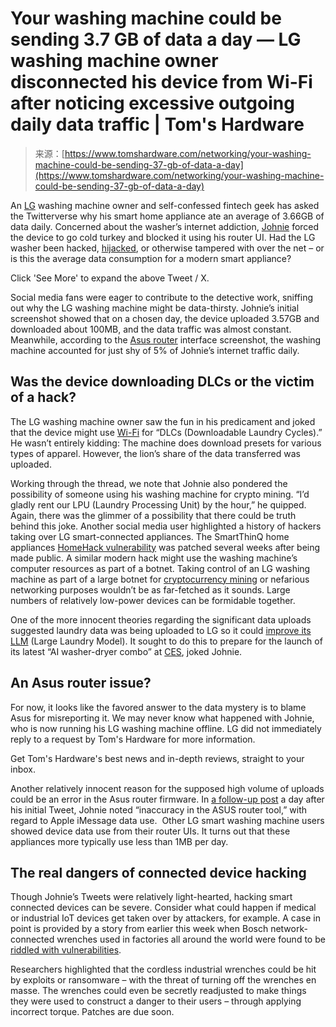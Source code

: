 <!--yml
category: 未分类
date: 2024-05-27 14:44:32
-->

# Your washing machine could be sending 3.7 GB of data a day — LG washing machine owner disconnected his device from Wi-Fi after noticing excessive outgoing daily data traffic | Tom's Hardware

> 来源：[https://www.tomshardware.com/networking/your-washing-machine-could-be-sending-37-gb-of-data-a-day](https://www.tomshardware.com/networking/your-washing-machine-could-be-sending-37-gb-of-data-a-day)

An [LG](https://www.tomshardware.com/tag/lg) washing machine owner and self-confessed fintech geek has asked the Twitterverse why his smart home appliance ate an average of 3.66GB of data daily. Concerned about the washer’s internet addiction, [Johnie](https://twitter.com/Johnie/status/1744556503183585471) forced the device to go cold turkey and blocked it using his router UI. Had the LG washer been hacked, [hijacked](https://www.tomshardware.com/news/raspberry-pi-enables-security-researchers-to-hijack-casino-card-shuffling-machine), or otherwise tampered with over the net – or is this the average data consumption for a modern smart appliance?

Click 'See More' to expand the above Tweet / X.

Social media fans were eager to contribute to the detective work, sniffing out why the LG washing machine might be data-thirsty. Johnie’s initial screenshot showed that on a chosen day, the device uploaded 3.57GB and downloaded about 100MB, and the data traffic was almost constant. Meanwhile, according to the [Asus router](https://www.tomshardware.com/reviews/asus-rog-rapture-gt-ax11000-review-gaming-router-opulence) interface screenshot, the washing machine accounted for just shy of 5% of Johnie’s internet traffic daily.

## Was the device downloading DLCs or the victim of a hack?

The LG washing machine owner saw the fun in his predicament and joked that the device might use [Wi-Fi](https://www.tomshardware.com/networking/wi-fi-7-to-get-the-final-seal-of-approval-early-next-year-delivers-48-times-faster-performance-than-wi-fi-6) for “DLCs (Downloadable Laundry Cycles).” He wasn’t entirely kidding: The machine does download presets for various types of apparel. However, the lion’s share of the data transferred was uploaded.

Working through the thread, we note that Johnie also pondered the possibility of someone using his washing machine for crypto mining. “I’d gladly rent our LPU (Laundry Processing Unit) by the hour,” he quipped. Again, there was the glimmer of a possibility that there could be truth behind this joke. Another social media user highlighted a history of hackers taking over LG smart-connected appliances. The SmartThinQ home appliances [HomeHack vulnerability](https://blog.checkpoint.com/security/homehack-how-hackers-could-have-taken-control-of-lgs-iot-home-appliances/) was patched several weeks after being made public. A similar modern hack might use the washing machine’s computer resources as part of a botnet. Taking control of an LG washing machine as part of a large botnet for [cryptocurrency mining](https://www.tomshardware.com/news/environmental-impact-cryptocurrency-mining,38023.html) or nefarious networking purposes wouldn’t be as far-fetched as it sounds. Large numbers of relatively low-power devices can be formidable together.

One of the more innocent theories regarding the significant data uploads suggested laundry data was being uploaded to LG so it could [improve its LLM](https://twitter.com/Johnie/status/1745207382953861605) (Large Laundry Model). It sought to do this to prepare for the launch of its latest “AI washer-dryer combo” at [CES](https://www.tomshardware.com/tag/ces), joked Johnie.

## An Asus router issue?

For now, it looks like the favored answer to the data mystery is to blame Asus for misreporting it. We may never know what happened with Johnie, who is now running his LG washing machine offline. LG did not immediately reply to a request by Tom's Hardware for more information.

Get Tom's Hardware's best news and in-depth reviews, straight to your inbox.

Another relatively innocent reason for the supposed high volume of uploads could be an error in the Asus router firmware. In [a follow-up post](https://twitter.com/Johnie/status/1745194782463508672) a day after his initial Tweet, Johnie noted “inaccuracy in the ASUS router tool,” with regard to Apple iMessage data use.  Other LG smart washing machine users showed device data use from their router UIs. It turns out that these appliances more typically use less than 1MB per day.

## The real dangers of connected device hacking

Though Johnie’s Tweets were relatively light-hearted, hacking smart connected devices can be severe. Consider what could happen if medical or industrial IoT devices get taken over by attackers, for example. A case in point is provided by a story from earlier this week when Bosch network-connected wrenches used in factories all around the world were found to be [riddled with vulnerabilities](https://arstechnica.com/security/2024/01/network-connected-wrenches-used-in-factories-can-be-hacked-for-sabotage-or-ransomware/).

Researchers highlighted that the cordless industrial wrenches could be hit by exploits or ransomware – with the threat of turning off the wrenches en masse. The wrenches could even be secretly readjusted to make things they were used to construct a danger to their users – through applying incorrect torque. Patches are due soon.